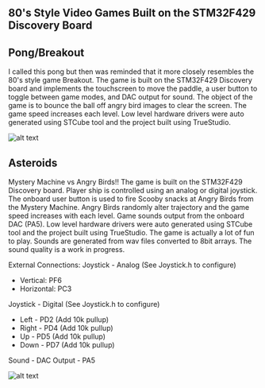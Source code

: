 80's Style Video Games Built on the STM32F429 Discovery Board
-------------------------------------------------------------

Pong/Breakout
-------------
I called this pong but then was reminded that it more closely resembles the 80's style game Breakout.  The game is built on the STM32F429 Discovery board and implements the touchscreen to move the paddle, a user button to toggle between game modes, and DAC output for sound.  The object of the game is to bounce the ball off angry bird images to clear the screen.  The game speed increases each level.  Low level hardware drivers were auto generated using STCube tool and the project built using TrueStudio.

![alt text](https://raw.githubusercontent.com/danaolcott/Games/master/Source/images/20171121_094426.jpg)



Asteroids
--------
Mystery Machine vs Angry Birds!!  The game is built on the STM32F429 Discovery board.  Player ship is controlled using an analog or digital joystick.  The onboard user button is used to fire Scooby snacks at Angry Birds from the Mystery Machine.  Angry Birds randomly alter trajectory and the game speed increases with each level.  Game sounds output from the onboard DAC (PA5).  Low level hardware drivers were auto generated using STCube tool and the project built using TrueStudio.  The game is actually a lot of fun to play.  Sounds are generated from wav files converted to 8bit arrays.  The sound quality is a work in progress.

External Connections:
Joystick - Analog (See Joystick.h to configure)
- Vertical: PF6
- Horizontal: PC3

Joystick - Digital (See Joystick.h to configure)
- Left - PD2 (Add 10k pullup)
- Right - PD4 (Add 10k pullup)
- Up - PD5 (Add 10k pullup)
- Down - PD7 (Add 10k pullup)

Sound - DAC Output - PA5

![alt text](https://raw.githubusercontent.com/danaolcott/Games/master/Source/images/astroids.jpg)


